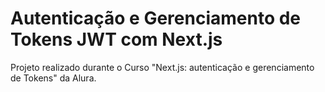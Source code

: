# Autenticação e Gerenciamento de Tokens JWT com Next.js

Projeto realizado durante o Curso "Next.js: autenticação e gerenciamento de Tokens" da Alura.
